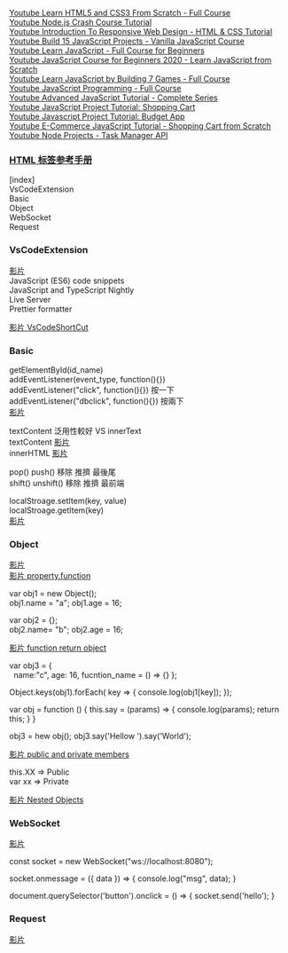 
[Youtube Learn HTML5 and CSS3 From Scratch - Full Course](https://www.youtube.com/watch?v=mU6anWqZJcc&ab_channel=freeCodeCamp.org)  
[Youtube Node.js Crash Course Tutorial](https://www.youtube.com/watch?v=zb3Qk8SG5Ms&list=PL4cUxeGkcC9jsz4LDYc6kv3ymONOKxwBU&ab_channel=TheNetNinja)  
[Youtube Introduction To Responsive Web Design - HTML & CSS Tutorial](https://www.youtube.com/watch?v=srvUrASNj0s&t=11s&ab_channel=freeCodeCamp.org)  
[Youtube Build 15 JavaScript Projects - Vanilla JavaScript Course](https://www.youtube.com/watch?v=3PHXvlpOkf4&ab_channel=freeCodeCamp.org)  
[Youtube Learn JavaScript - Full Course for Beginners](https://www.youtube.com/watch?v=PkZNo7MFNFg&ab_channel=freeCodeCamp.org)  
[Youtube JavaScript Course for Beginners 2020 - Learn JavaScript from Scratch](https://www.youtube.com/watch?v=2qDywOS7VAc&ab_channel=Academind)  
[Youtube Learn JavaScript by Building 7 Games - Full Course](https://www.youtube.com/watch?v=lhNdUVh3qCc&ab_channel=freeCodeCamp.org)   
[Youtube JavaScript Programming - Full Course](https://www.youtube.com/watch?v=jS4aFq5-91M&ab_channel=freeCodeCamp.org)  
[Youtube Advanced JavaScript Tutorial - Complete Series](https://www.youtube.com/playlist?list=PLvZkOAgBYrsSZiL0L7T-CBGdiBUaHok4x)  
[Youtube JavaScript Project Tutorial: Shopping Cart](https://www.youtube.com/watch?v=q_TZhCWbS3I&ab_channel=freeCodeCamp.org)  
[Youtube Javascript Project Tutorial: Budget App](https://www.youtube.com/watch?v=m_HJ3juuFvo&ab_channel=freeCodeCamp.org)  
[Youtube E-Commerce JavaScript Tutorial - Shopping Cart from Scratch](https://www.youtube.com/watch?v=023Psne_-_4&ab_channel=freeCodeCamp.org)  
[Youtube Node Projects - Task Manager API](https://www.youtube.com/watch?v=jIsj0upCBAM&list=PLnHJACx3NwAdl4yeJF6LzjDiLyW1yF9Ds)  


### [HTML 标签参考手册](https://www.w3school.com.cn/tags/index.asp)  

[index]  
VsCodeExtension   
Basic  
Object  
WebSocket  
Request  


### VsCodeExtension   

[影片](https://youtu.be/mU6anWqZJcc?t=718)  
JavaScript (ES6) code snippets  
JavaScript and TypeScript Nightly  
Live Server  
Prettier formatter  

[影片 VsCodeShortCut](https://youtu.be/mU6anWqZJcc?t=8193)  


### Basic

getElementById(id_name)  
addEventListener(event_type, function(){})   
addEventListener("click", function(){})  按一下  
addEventListener("dbclick", function(){})  按兩下  
[影片](https://youtu.be/jS4aFq5-91M?t=17686)  

textContent 泛用性較好  VS innerText  
textContent [影片](https://youtu.be/jS4aFq5-91M?t=4158)  
innerHTML  [影片](https://youtu.be/jS4aFq5-91M?t=19314)  

pop() push()  移除 推擠  最後尾  
shift() unshift()  移除 推擠 最前端  

localStroage.setItem(key, value)  
localStroage.getItem(key)  
[影片](https://youtu.be/jS4aFq5-91M?t=21474)  


### Object  
[影片](https://youtu.be/OGQUls0s0A4?list=PLvZkOAgBYrsSZiL0L7T-CBGdiBUaHok4x&t=139)   
[影片 property.function](https://youtu.be/5Yeu1Xv6VC8?list=PLvZkOAgBYrsSZiL0L7T-CBGdiBUaHok4x&t=646)  


var obj1 = new Object();  
obj1.name = "a";  obj1.age = 16;  

var obj2 = {};  
obj2.name= "b";  obj2.age = 16;  

[影片 function return object](https://youtu.be/8C9Zh3RwPqk?list=PLvZkOAgBYrsSZiL0L7T-CBGdiBUaHok4x&t=241)  

var obj3 = {  
&nbsp; name:"c", age: 16, fucntion_name = () => {}  };  

Object.keys(obj1).forEach( key => { console.log(obj1[key]);  });  

var obj = function () { this.say = (params) => {  console.log(params); return this; } }  

obj3 = hew obj();
obj3.say('Hellow ').say('World');  

[影片 public and private members](https://youtu.be/PxKHmwUdEss?list=PLvZkOAgBYrsSZiL0L7T-CBGdiBUaHok4x&t=87)  

this.XX => Public  
var xx => Private  

[影片 Nested Objects](https://youtu.be/YriClnrLK_s?list=PLvZkOAgBYrsSZiL0L7T-CBGdiBUaHok4x&t=39)  



### WebSocket  
[影片](https://www.youtube.com/watch?v=1BfCnjr_Vjg&ab_channel=Fireship)  

const socket = new WebSocket("ws://localhost:8080");  

socket.onmessage = ({ data }) => { console.log("msg", data); }  

document.querySelector('button').onclick = () => { socket.send('hello'); }  


### Request  

[影片](https://youtu.be/Pm28JXFAu4Y?list=PLyuRouwmQCjnr-rRrhbPrS4YQ0brDQ-14&t=226)  



